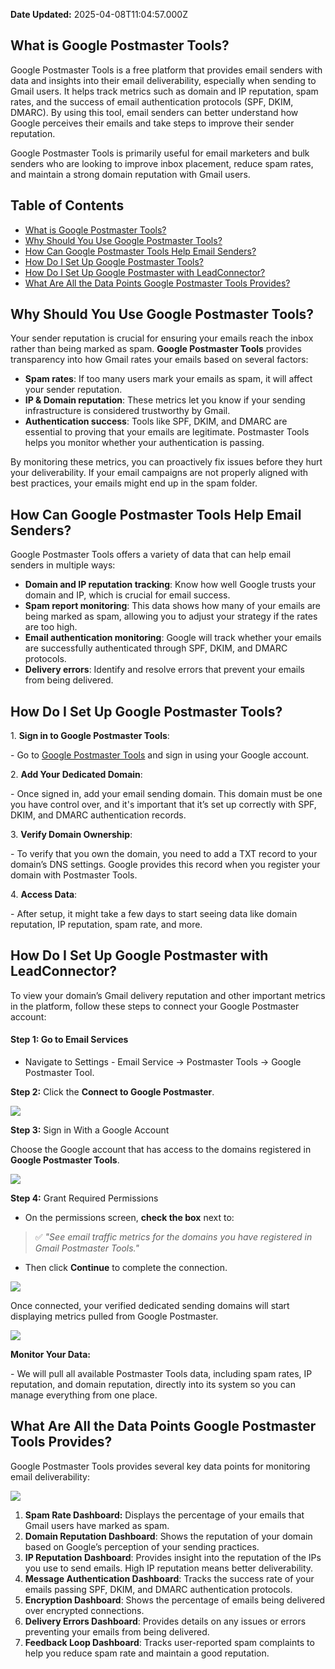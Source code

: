 **Date Updated:** 2025-04-08T11:04:57.000Z

## **What is Google Postmaster Tools?**

  
Google Postmaster Tools is a free platform that provides email senders with data and insights into their email deliverability, especially when sending to Gmail users. It helps track metrics such as domain and IP reputation, spam rates, and the success of email authentication protocols (SPF, DKIM, DMARC). By using this tool, email senders can better understand how Google perceives their emails and take steps to improve their sender reputation.

  
Google Postmaster Tools is primarily useful for email marketers and bulk senders who are looking to improve inbox placement, reduce spam rates, and maintain a strong domain reputation with Gmail users.

  
## **Table of Contents**

* [What is Google Postmaster Tools?](#What-is-Google-Postmaster-Tools?)
* [Why Should You Use Google Postmaster Tools?](#Why-Should-You-Use-Google-Postmaster-Tools?)
* [How Can Google Postmaster Tools Help Email Senders?](#How-Can-Google-Postmaster-Tools-Help-Email-Senders?)
* [How Do I Set Up Google Postmaster Tools?](#How-Do-I-Set-Up-Google-Postmaster-Tools?)
* [How Do I Set Up Google Postmaster with LeadConnector?](#How-Do-I-Set-Up-Google-Postmaster-with-LeadConnector?)
* [What Are All the Data Points Google Postmaster Tools Provides?](#What-Are-All-the-Data-Points-Google-Postmaster-Tools-Provides?)

  
## **Why Should You Use Google Postmaster Tools?**

  
Your sender reputation is crucial for ensuring your emails reach the inbox rather than being marked as spam. **Google Postmaster Tools** provides transparency into how Gmail rates your emails based on several factors:

  
* **Spam rates**: If too many users mark your emails as spam, it will affect your sender reputation.
* **IP & Domain reputation**: These metrics let you know if your sending infrastructure is considered trustworthy by Gmail.
* **Authentication success**: Tools like SPF, DKIM, and DMARC are essential to proving that your emails are legitimate. Postmaster Tools helps you monitor whether your authentication is passing.

  
By monitoring these metrics, you can proactively fix issues before they hurt your deliverability. If your email campaigns are not properly aligned with best practices, your emails might end up in the spam folder.

  
## **How Can Google Postmaster Tools Help Email Senders?**

  
Google Postmaster Tools offers a variety of data that can help email senders in multiple ways:

  
* **Domain and IP reputation tracking**: Know how well Google trusts your domain and IP, which is crucial for email success.
* **Spam report monitoring**: This data shows how many of your emails are being marked as spam, allowing you to adjust your strategy if the rates are too high.
* **Email authentication monitoring**: Google will track whether your emails are successfully authenticated through SPF, DKIM, and DMARC protocols.
* **Delivery errors**: Identify and resolve errors that prevent your emails from being delivered.

  
## **How Do I Set Up Google Postmaster Tools?**

  
1\. **Sign in to Google Postmaster Tools**:

 \- Go to [Google Postmaster Tools](https://postmaster.google.com) and sign in using your Google account.

  
2\. **Add Your Dedicated Domain**:

 \- Once signed in, add your email sending domain. This domain must be one you have control over, and it's important that it’s set up correctly with SPF, DKIM, and DMARC authentication records.

  
3\. **Verify Domain Ownership**:

 \- To verify that you own the domain, you need to add a TXT record to your domain’s DNS settings. Google provides this record when you register your domain with Postmaster Tools.

  
4\. **Access Data**:

 \- After setup, it might take a few days to start seeing data like domain reputation, IP reputation, spam rate, and more.
  
  
## **How Do I Set Up Google Postmaster with LeadConnector?**

  
To view your domain’s Gmail delivery reputation and other important metrics in the platform, follow these steps to connect your Google Postmaster account:  
  
#### **Step 1:** Go to Email Services

* Navigate to Settings - Email Service -> Postmaster Tools -> Google Postmaster Tool.

  
**Step 2:** Click the **Connect to Google Postmaster**.

  
![](https://s3.amazonaws.com/cdn.freshdesk.com/data/helpdesk/attachments/production/155034624563/original/kl09eEJQ_Z4cUg5JHMnV488deGEoatFTtw.png?1728893562)
  
  
**Step 3:** Sign in With a Google Account

Choose the Google account that has access to the domains registered in **Google Postmaster Tools**.

  
![](https://s3.amazonaws.com/cdn.freshdesk.com/data/helpdesk/attachments/production/155044692452/original/p5_IYbjq7VAa4XNbGtdfNTEy-zg2BU571g.png?1744090279)

  
**Step 4:** Grant Required Permissions

* On the permissions screen, **check the box** next to:  
> ✅ _"See email traffic metrics for the domains you have registered in Gmail Postmaster Tools."_
* Then click **Continue** to complete the connection.

![](https://s3.amazonaws.com/cdn.freshdesk.com/data/helpdesk/attachments/production/155044692488/original/5CkrtRDNX9tc-QZTgCUmotFbGEdkhvf5MQ.png?1744090381)

  
Once connected, your verified dedicated sending domains will start displaying metrics pulled from Google Postmaster.

  
![](https://s3.amazonaws.com/cdn.freshdesk.com/data/helpdesk/attachments/production/155034624675/original/xLL4ReVsFA_D4SNCyWXvZ6kJfoh-DvsAWg.png?1728893641)

  
**Monitor Your Data:**

 \- We will pull all available Postmaster Tools data, including spam rates, IP reputation, and domain reputation, directly into its system so you can manage everything from one place.
  
  
## **What Are All the Data Points Google Postmaster Tools Provides?**

  
Google Postmaster Tools provides several key data points for monitoring email deliverability:

  
![](https://s3.amazonaws.com/cdn.freshdesk.com/data/helpdesk/attachments/production/155034624774/original/k-pD8VkPYukmslNpt8ntG52vj_oG0UlcCA.png?1728893691)  

1. **Spam Rate Dashboard:** Displays the percentage of your emails that Gmail users have marked as spam.
2. **Domain Reputation Dashboard**: Shows the reputation of your domain based on Google’s perception of your sending practices.
3. **IP Reputation Dashboard**: Provides insight into the reputation of the IPs you use to send emails. High IP reputation means better deliverability.
4. **Message Authentication Dashboard**: Tracks the success rate of your emails passing SPF, DKIM, and DMARC authentication protocols.
5. **Encryption Dashboard**: Shows the percentage of emails being delivered over encrypted connections.
6. **Delivery Errors Dashboard**: Provides details on any issues or errors preventing your emails from being delivered.
7. **Feedback Loop Dashboard**: Tracks user-reported spam complaints to help you reduce spam rate and maintain a good reputation.